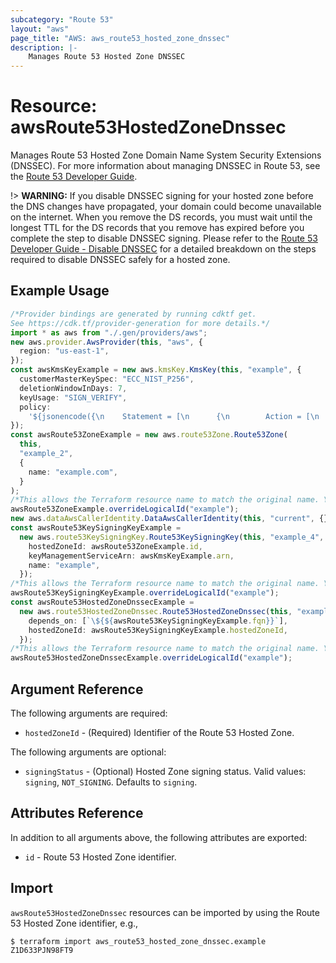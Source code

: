 ```yaml
---
subcategory: "Route 53"
layout: "aws"
page_title: "AWS: aws_route53_hosted_zone_dnssec"
description: |-
    Manages Route 53 Hosted Zone DNSSEC
---
```


# Resource: awsRoute53HostedZoneDnssec

Manages Route 53 Hosted Zone Domain Name System Security Extensions (DNSSEC). For more information about managing DNSSEC in Route 53, see the [Route 53 Developer Guide](https://docs.aws.amazon.com/Route53/latest/DeveloperGuide/dns-configuring-dnssec.html).

!> **WARNING:** If you disable DNSSEC signing for your hosted zone before the DNS changes have propagated, your domain could become unavailable on the internet. When you remove the DS records, you must wait until the longest TTL for the DS records that you remove has expired before you complete the step to disable DNSSEC signing. Please refer to the [Route 53 Developer Guide - Disable DNSSEC](https://docs.aws.amazon.com/Route53/latest/DeveloperGuide/dns-configuring-dnssec-disable.html) for a detailed breakdown on the steps required to disable DNSSEC safely for a hosted zone.

## Example Usage

```typescript
/*Provider bindings are generated by running cdktf get.
See https://cdk.tf/provider-generation for more details.*/
import * as aws from "./.gen/providers/aws";
new aws.provider.AwsProvider(this, "aws", {
  region: "us-east-1",
});
const awsKmsKeyExample = new aws.kmsKey.KmsKey(this, "example", {
  customerMasterKeySpec: "ECC_NIST_P256",
  deletionWindowInDays: 7,
  keyUsage: "SIGN_VERIFY",
  policy:
    '${jsonencode({\n    Statement = [\n      {\n        Action = [\n          "kms:DescribeKey",\n          "kms:GetPublicKey",\n          "kms:Sign",\n          "kms:Verify",\n        ],\n        Effect = "Allow"\n        Principal = {\n          Service = "dnssec-route53.amazonaws.com"\n        }\n        Resource = "*"\n        Sid      = "Allow Route 53 DNSSEC Service",\n      },\n      {\n        Action = "kms:*"\n        Effect = "Allow"\n        Principal = {\n          AWS = "arn:aws:iam::${data.aws_caller_identity.current.account_id}:root"\n        }\n        Resource = "*"\n        Sid      = "Enable IAM User Permissions"\n      },\n    ]\n    Version = "2012-10-17"\n  })}',
});
const awsRoute53ZoneExample = new aws.route53Zone.Route53Zone(
  this,
  "example_2",
  {
    name: "example.com",
  }
);
/*This allows the Terraform resource name to match the original name. You can remove the call if you don't need them to match.*/
awsRoute53ZoneExample.overrideLogicalId("example");
new aws.dataAwsCallerIdentity.DataAwsCallerIdentity(this, "current", {});
const awsRoute53KeySigningKeyExample =
  new aws.route53KeySigningKey.Route53KeySigningKey(this, "example_4", {
    hostedZoneId: awsRoute53ZoneExample.id,
    keyManagementServiceArn: awsKmsKeyExample.arn,
    name: "example",
  });
/*This allows the Terraform resource name to match the original name. You can remove the call if you don't need them to match.*/
awsRoute53KeySigningKeyExample.overrideLogicalId("example");
const awsRoute53HostedZoneDnssecExample =
  new aws.route53HostedZoneDnssec.Route53HostedZoneDnssec(this, "example_5", {
    depends_on: [`\${${awsRoute53KeySigningKeyExample.fqn}}`],
    hostedZoneId: awsRoute53KeySigningKeyExample.hostedZoneId,
  });
/*This allows the Terraform resource name to match the original name. You can remove the call if you don't need them to match.*/
awsRoute53HostedZoneDnssecExample.overrideLogicalId("example");

```

## Argument Reference

The following arguments are required:

* `hostedZoneId` - (Required) Identifier of the Route 53 Hosted Zone.

The following arguments are optional:

* `signingStatus` - (Optional) Hosted Zone signing status. Valid values: `signing`, `NOT_SIGNING`. Defaults to `signing`.

## Attributes Reference

In addition to all arguments above, the following attributes are exported:

* `id` - Route 53 Hosted Zone identifier.

## Import

`awsRoute53HostedZoneDnssec` resources can be imported by using the Route 53 Hosted Zone identifier, e.g.,

```console
$ terraform import aws_route53_hosted_zone_dnssec.example Z1D633PJN98FT9
```
